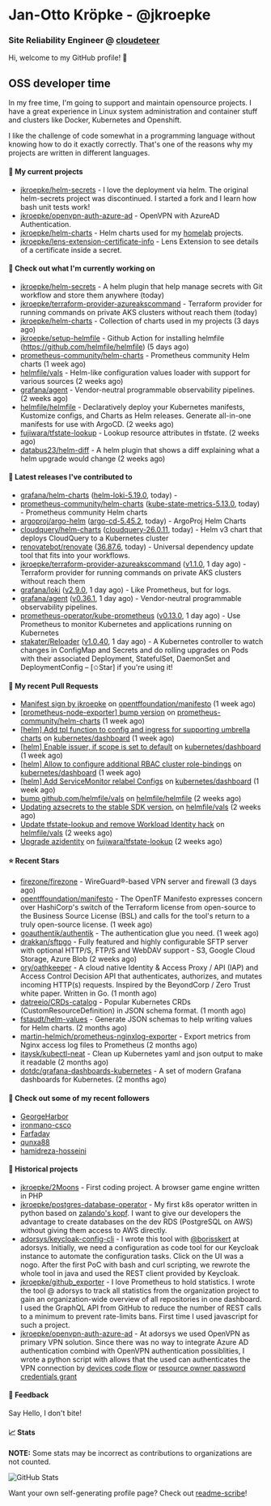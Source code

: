 # Jan-Otto Kröpke - @jkroepke
### Site Reliability Engineer @ [cloudeteer](https://cloudeteer.de/)

Hi, welcome to my GitHub profile! 👋

## OSS developer time
In my free time, I'm going to support and maintain opensource projects. I have a great experience in Linux system administration and container stuff and clusters like Docker, Kubernetes and Openshift.

I like the challenge of code somewhat in a programming language without knowing how to do it exactly correctly. That's one of the reasons why my projects are written in different languages.

#### 🌱 My current projects
- [jkroepke/helm-secrets](https://github.com/jkroepke/helm-secrets) - I love the deployment via helm. The original helm-secrets project was discontinued. I started a fork and I learn how bash unit tests work!
- [jkroepke/openvpn-auth-azure-ad](https://github.com/jkroepke/openvpn-auth-azure-ad) - OpenVPN with AzureAD Authentication.
- [jkroepke/helm-charts](https://github.com/jkroepke/helm-charts) - Helm charts used for my [homelab](https://github.com/jkroepke/homelab) projects.
- [jkroepke/lens-extension-certificate-info](https://github.com/jkroepke/lens-extension-certificate-info) - Lens Extension to see details of a certificate inside a secret.

#### 👷 Check out what I'm currently working on

- [jkroepke/helm-secrets](https://github.com/jkroepke/helm-secrets) - A helm plugin that help manage secrets with Git workflow and store them anywhere (today)
- [jkroepke/terraform-provider-azureakscommand](https://github.com/jkroepke/terraform-provider-azureakscommand) - Terraform provider for running commands on private AKS clusters without reach them (today)
- [jkroepke/helm-charts](https://github.com/jkroepke/helm-charts) - Collection of charts used in my projects (3 days ago)
- [jkroepke/setup-helmfile](https://github.com/jkroepke/setup-helmfile) - Github Action for installing helmfile (https://github.com/helmfile/helmfile) (5 days ago)
- [prometheus-community/helm-charts](https://github.com/prometheus-community/helm-charts) - Prometheus community Helm charts (1 week ago)
- [helmfile/vals](https://github.com/helmfile/vals) - Helm-like configuration values loader with support for various sources (2 weeks ago)
- [grafana/agent](https://github.com/grafana/agent) - Vendor-neutral programmable observability pipelines. (2 weeks ago)
- [helmfile/helmfile](https://github.com/helmfile/helmfile) - Declaratively deploy your Kubernetes manifests, Kustomize configs, and Charts as Helm releases. Generate all-in-one manifests for use with ArgoCD. (2 weeks ago)
- [fujiwara/tfstate-lookup](https://github.com/fujiwara/tfstate-lookup) - Lookup resource attributes in tfstate. (2 weeks ago)
- [databus23/helm-diff](https://github.com/databus23/helm-diff) - A helm plugin that shows a diff explaining what a helm upgrade would change (2 weeks ago)

#### 🔭 Latest releases I've contributed to

- [grafana/helm-charts](https://github.com/grafana/helm-charts) ([helm-loki-5.19.0](https://github.com/grafana/helm-charts/releases/tag/helm-loki-5.19.0), today) - 
- [prometheus-community/helm-charts](https://github.com/prometheus-community/helm-charts) ([kube-state-metrics-5.13.0](https://github.com/prometheus-community/helm-charts/releases/tag/kube-state-metrics-5.13.0), today) - Prometheus community Helm charts
- [argoproj/argo-helm](https://github.com/argoproj/argo-helm) ([argo-cd-5.45.2](https://github.com/argoproj/argo-helm/releases/tag/argo-cd-5.45.2), today) - ArgoProj Helm Charts
- [cloudquery/helm-charts](https://github.com/cloudquery/helm-charts) ([cloudquery-26.0.11](https://github.com/cloudquery/helm-charts/releases/tag/cloudquery-26.0.11), today) - Helm v3 chart that deploys CloudQuery to a Kubernetes cluster
- [renovatebot/renovate](https://github.com/renovatebot/renovate) ([36.87.6](https://github.com/renovatebot/renovate/releases/tag/36.87.6), today) - Universal dependency update tool that fits into your workflows.
- [jkroepke/terraform-provider-azureakscommand](https://github.com/jkroepke/terraform-provider-azureakscommand) ([v1.1.0](https://github.com/jkroepke/terraform-provider-azureakscommand/releases/tag/v1.1.0), 1 day ago) - Terraform provider for running commands on private AKS clusters without reach them
- [grafana/loki](https://github.com/grafana/loki) ([v2.9.0](https://github.com/grafana/loki/releases/tag/v2.9.0), 1 day ago) - Like Prometheus, but for logs.
- [grafana/agent](https://github.com/grafana/agent) ([v0.36.1](https://github.com/grafana/agent/releases/tag/v0.36.1), 1 day ago) - Vendor-neutral programmable observability pipelines.
- [prometheus-operator/kube-prometheus](https://github.com/prometheus-operator/kube-prometheus) ([v0.13.0](https://github.com/prometheus-operator/kube-prometheus/releases/tag/v0.13.0), 1 day ago) - Use Prometheus to monitor Kubernetes and applications running on Kubernetes
- [stakater/Reloader](https://github.com/stakater/Reloader) ([v1.0.40](https://github.com/stakater/Reloader/releases/tag/v1.0.40), 1 day ago) - A Kubernetes controller to watch changes in ConfigMap and Secrets and do rolling upgrades on Pods with their associated Deployment, StatefulSet, DaemonSet and DeploymentConfig – [✩Star] if you&#39;re using it!

#### 🔨 My recent Pull Requests

- [Manifest sign by jkroepke](https://github.com/opentffoundation/manifesto/pull/818) on [opentffoundation/manifesto](https://github.com/opentffoundation/manifesto) (1 week ago)
- [[prometheus-node-exporter] bump version](https://github.com/prometheus-community/helm-charts/pull/3731) on [prometheus-community/helm-charts](https://github.com/prometheus-community/helm-charts) (1 week ago)
- [[helm] Add tpl function to config and ingress for supporting umbrella charts](https://github.com/kubernetes/dashboard/pull/8225) on [kubernetes/dashboard](https://github.com/kubernetes/dashboard) (1 week ago)
- [[helm] Enable issuer, if scope is set to default](https://github.com/kubernetes/dashboard/pull/8223) on [kubernetes/dashboard](https://github.com/kubernetes/dashboard) (1 week ago)
- [[helm] Allow to configure additional RBAC cluster role-bindings](https://github.com/kubernetes/dashboard/pull/8222) on [kubernetes/dashboard](https://github.com/kubernetes/dashboard) (1 week ago)
- [[helm] Add ServiceMonitor relabel Configs](https://github.com/kubernetes/dashboard/pull/8221) on [kubernetes/dashboard](https://github.com/kubernetes/dashboard) (1 week ago)
- [bump github.com/helmfile/vals](https://github.com/helmfile/helmfile/pull/982) on [helmfile/helmfile](https://github.com/helmfile/helmfile) (2 weeks ago)
- [Updating azsecrets to the stable SDK version.](https://github.com/helmfile/vals/pull/162) on [helmfile/vals](https://github.com/helmfile/vals) (2 weeks ago)
- [Update tfstate-lookup and remove Workload Identity hack](https://github.com/helmfile/vals/pull/161) on [helmfile/vals](https://github.com/helmfile/vals) (2 weeks ago)
- [Upgrade azidentity](https://github.com/fujiwara/tfstate-lookup/pull/133) on [fujiwara/tfstate-lookup](https://github.com/fujiwara/tfstate-lookup) (2 weeks ago)

#### ⭐ Recent Stars

- [firezone/firezone](https://github.com/firezone/firezone) - WireGuard®-based VPN server and firewall (3 days ago)
- [opentffoundation/manifesto](https://github.com/opentffoundation/manifesto) - The OpenTF Manifesto expresses concern over HashiCorp&#39;s switch of the Terraform license from open-source to the Business Source License (BSL) and calls for the tool&#39;s return to a truly open-source license. (1 week ago)
- [goauthentik/authentik](https://github.com/goauthentik/authentik) - The authentication glue you need. (1 week ago)
- [drakkan/sftpgo](https://github.com/drakkan/sftpgo) - Fully featured and highly configurable SFTP server with optional HTTP/S, FTP/S and WebDAV support - S3, Google Cloud Storage, Azure Blob (2 weeks ago)
- [ory/oathkeeper](https://github.com/ory/oathkeeper) - A cloud native Identity &amp; Access Proxy / API (IAP) and Access Control Decision API that authenticates, authorizes, and mutates incoming HTTP(s) requests. Inspired by the BeyondCorp / Zero Trust white paper. Written in Go. (1 month ago)
- [datreeio/CRDs-catalog](https://github.com/datreeio/CRDs-catalog) - Popular Kubernetes CRDs (CustomResourceDefinition) in JSON schema format. (1 month ago)
- [fstaudt/helm-values](https://github.com/fstaudt/helm-values) - Generate JSON schemas to help writing values for Helm charts. (2 months ago)
- [martin-helmich/prometheus-nginxlog-exporter](https://github.com/martin-helmich/prometheus-nginxlog-exporter) - Export metrics from Nginx access log files to Prometheus (2 months ago)
- [itaysk/kubectl-neat](https://github.com/itaysk/kubectl-neat) - Clean up Kubernetes yaml and json output to make it readable (2 months ago)
- [dotdc/grafana-dashboards-kubernetes](https://github.com/dotdc/grafana-dashboards-kubernetes) - A set of modern Grafana dashboards for Kubernetes. (2 months ago)

#### 👯 Check out some of my recent followers

- [GeorgeHarbor](https://github.com/GeorgeHarbor)
- [ironmano-csco](https://github.com/ironmano-csco)
- [Farfaday](https://github.com/Farfaday)
- [qunxa88](https://github.com/qunxa88)
- [hamidreza-hosseini](https://github.com/hamidreza-hosseini)

#### 📜 Historical projects
- [jkroepke/2Moons](https://github.com/jkroepke/2Moons) - First coding project. A browser game engine written in PHP
- [jkroepke/postgres-database-operator](https://github.com/jkroepke/postgres-database-operator) - My first k8s operator written in python based on [zalando's kopf](https://github.com/zalando-incubator/kopf). I want to give our developers the advantage to create databases on the dev RDS (PostgreSQL on AWS) without giving them access to AWS directly.
- [adorsys/keycloak-config-cli](https://github.com/adorsys/keycloak-config-cli) - I wrote this tool with [@borisskert](https://github.com/borisskert) at adorsys. Initially, we need a configuration as code tool for our Keycloak instance to automate the configuration tasks. Click on the UI was a nogo. After the first PoC with bash and curl scripting, we rewrote the whole tool in java and used the REST client provided by Keycloak.
- [jkroepke/github_exporter](https://github.com/jkroepke/github_exporter) - I love Prometheus to hold statistics. I wrote the tool @ adorsys to track all statistics from the organization project to gain an organization-wide overview of all repositories in one dashboard. I used the GraphQL API from GitHub to reduce the number of REST calls to a minimum to prevent rate-limits bans. First time I used javascript for such a project.
- [jkroepke/openvpn-auth-azure-ad](https://github.com/jkroepke/openvpn-auth-azure-ad) - At adorsys we used OpenVPN as primary VPN solution. Since there was no way to integrate Azure AD authentication combind with OpenVPN authentication possiblities, I wrote a python script with allows that the used can authenticates the VPN connection by [devices code flow](https://docs.microsoft.com/en-us/azure/active-directory/develop/v2-oauth2-device-code) or [resource owner password credentials grant](https://docs.microsoft.com/en-us/azure/active-directory/develop/v2-oauth-ropc)

#### 💬 Feedback

Say Hello, I don't bite!

#### 📈 Stats

**NOTE:** Some stats may be incorrect as contributions to organizations
are not counted.

![GitHub Stats](https://github-readme-stats.vercel.app/api?username=jkroepke&count_private=false&theme=tokyonight&show_icons=true)

Want your own self-generating profile page? Check out [readme-scribe](https://github.com/muesli/readme-scribe)!

